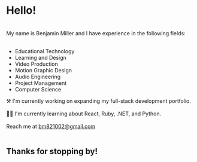 <h1>Hello!</h1><br>
My name is Benjamin Miller and I have experience in the following fields:<br><br>
<ul>
<li>Educational Technology</li>
<li>Learning and Design</li>
<li>Video Production</li>
<li>Motion Graphic Design</li>
<li>Audio Engineering</li>
<li>Project Management</li>
<li>Computer Science</li>
</ul>

⚒ I'm currently working on expanding my full-stack development portfolio.<br><br>
👨‍🎓 I'm currently learning about React, Ruby, .NET, and Python.<br>
<br>
Reach me at bm821002@gmail.com<br>
<br>
<h2>Thanks for stopping by!</h2>
